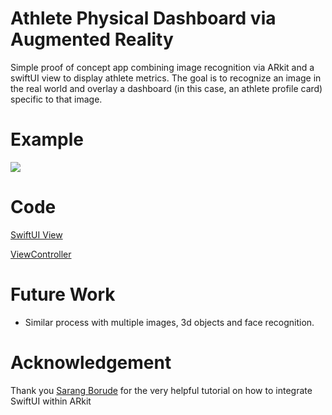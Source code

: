 # Athlete Physical Dashboard via Augmented Reality
Simple proof of concept app combining image recognition via ARkit and a swiftUI view to display athlete metrics. The goal is to recognize an image in the real world and overlay a dashboard (in this case, an athlete profile card) specific to that image.

# Example

![](AUdash.GIF)

# Code

[SwiftUI View](https://github.com/josedv82/augmented_reality_athlete_profile/blob/master/SwiftUIViewARCardView.swift)

[ViewController](https://github.com/josedv82/augmented_reality_athlete_profile/blob/master/ViewController.swift)

# Future Work

* Similar process with multiple images, 3d objects and face recognition.

# Acknowledgement

Thank you [Sarang Borude](https://twitter.com/doomdave) for the very helpful tutorial on how to integrate SwiftUI within ARkit
